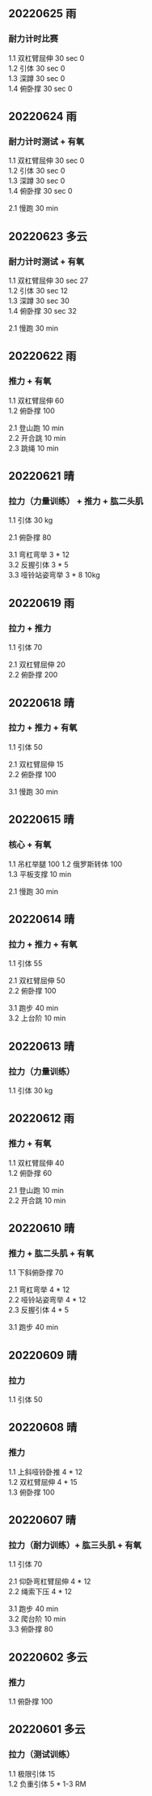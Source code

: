 ## 20220625  雨

### 耐力计时比赛
1.1 双杠臂屈伸 30 sec  0  
1.2 引体       30 sec  0       
1.3 深蹲       30 sec  0  
1.4 俯卧撑     30 sec  0 



## 20220624  雨

### 耐力计时测试 + 有氧
1.1 双杠臂屈伸 30 sec  0  
1.2 引体       30 sec  0       
1.3 深蹲       30 sec  0  
1.4 俯卧撑     30 sec  0  

2.1 慢跑 30 min 



## 20220623  多云

### 耐力计时测试 + 有氧
1.1 双杠臂屈伸 30 sec  27  
1.2 引体       30 sec  12       
1.3 深蹲       30 sec  30  
1.4 俯卧撑     30 sec  32    

2.1 慢跑 30 min  



## 20220622  雨

### 推力 + 有氧
1.1 双杠臂屈伸 60  
1.2 俯卧撑 100    

2.1 登山跑 10 min  
2.2 开合跳 10 min  
2.3 跳绳 10 min  


## 20220621  晴

### 拉力（力量训练） + 推力 + 肱二头肌
1.1 引体 30 kg   

2.1 俯卧撑 80   

3.1 弯杠弯举 3 * 12  
3.2 反握引体 3 * 5  
3.3 哑铃站姿弯举 3 * 8  10kg   



## 20220619  雨

### 拉力 + 推力 
1.1 引体 70  

2.1 双杠臂屈伸 20  
2.2 俯卧撑 200   



## 20220618  晴

### 拉力 + 推力 + 有氧 
1.1 引体 50  

2.1 双杠臂屈伸 15  
2.2 俯卧撑 100     

3.1 慢跑 30 min


## 20220615  晴

### 核心 + 有氧 
1.1 吊杠举腿 100 
1.2 俄罗斯转体 100  
1.3 平板支撑 10 min    

2.1 慢跑 30 min  



## 20220614  晴

### 拉力 + 推力 + 有氧 
1.1 引体 55  

2.1 双杠臂屈伸 50  
2.2 俯卧撑 100      

3.1 跑步 40 min  
3.2 上台阶 10 min    



## 20220613  晴

### 拉力（力量训练）
1.1 引体 30 kg   



## 20220612  雨

### 推力 + 有氧
1.1 双杠臂屈伸 40  
1.2 俯卧撑 60    

2.1 登山跑 10 min  
2.2 开合跳 10 min  



## 20220610  晴

### 推力 + 肱二头肌 + 有氧
1.1 下斜俯卧撑 70 

2.1 弯杠弯举 4 * 12  
2.2 哑铃站姿弯举 4 * 12  
2.3 反握引体 4 * 5  

3.1 跑步 40 min  



## 20220609  晴

### 拉力
1.1 引体 50  



## 20220608  晴

### 推力
1.1 上斜哑铃卧推 4 * 12  
1.2 双杠臂屈伸 4 * 15    
1.3 俯卧撑 100      



## 20220607  晴

### 拉力（耐力训练）+ 肱三头肌 + 有氧 
1.1 引体 70  

2.1 仰卧弯杠臂屈伸 4 * 12  
2.2 绳索下压 4 * 12  

3.1 跑步 40 min  
3.2 爬台阶 10 min  
3.3 俯卧撑 80  


## 20220602  多云

### 推力  
1.1 俯卧撑 100       



## 20220601  多云

### 拉力（测试训练）   
1.1 极限引体 15  
1.2 负重引体 5 * 1-3 RM      

